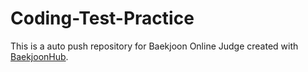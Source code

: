 # Coding-Test-Practice
This is a auto push repository for Baekjoon Online Judge created with [BaekjoonHub](https://github.com/BaekjoonHub/BaekjoonHub).

